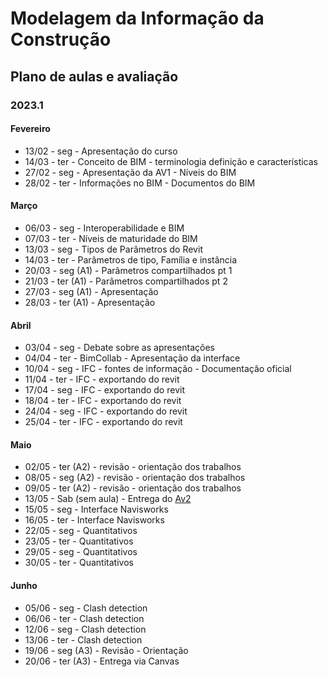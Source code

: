 # Modelagem da Informação da Construção

## Plano de aulas e avaliação
### 2023.1

#### Fevereiro

* 13/02 - seg - Apresentação do curso
* 14/03 - ter - Conceito de BIM - terminologia definição e características
* 27/02 - seg - Apresentação da AV1 - Níveis do BIM
* 28/02 - ter - Informações no BIM - Documentos do BIM

#### Março


* 06/03 - seg - Interoperabilidade e BIM
* 07/03 - ter - Níveis de maturidade do BIM
* 13/03 - seg - Tipos de Parâmetros do Revit
* 14/03 - ter - Parâmetros de tipo, Família e instância
* 20/03 - seg (A1) - Parâmetros compartilhados pt 1
* 21/03 - ter (A1) - Parâmetros compartilhados pt 2
* 27/03 - seg (A1) - Apresentação
* 28/03 - ter (A1) - Apresentação

  

#### Abril



* 03/04 - seg - Debate sobre as apresentações
* 04/04 - ter - BimCollab - Apresentação da interface
* 10/04 - seg - IFC - fontes de informação - Documentação oficial
* 11/04 - ter - IFC - exportando do revit
* 17/04 - seg - IFC - exportando do revit
* 18/04 - ter - IFC - exportando do revit
* 24/04 - seg - IFC - exportando do revit
* 25/04 - ter - IFC - exportando do revit


#### Maio

* 02/05 - ter (A2) - revisão - orientação dos trabalhos
* 08/05 - seg (A2) - revisão - orientação dos trabalhos
* 09/05 - ter (A2) - revisão - orientação dos trabalhos
* 13/05 - Sab (sem aula) - Entrega do [Av2](./av2_edital_mic.md)
* 15/05 - seg - Interface Navisworks 
* 16/05 - ter - Interface Navisworks 
* 22/05 - seg - Quantitativos
* 23/05 - ter - Quantitativos
* 29/05 - seg - Quantitativos
* 30/05 - ter - Quantitativos
  
#### Junho


* 05/06 - seg - Clash detection
* 06/06 - ter - Clash detection
* 12/06 - seg - Clash detection
* 13/06 - ter - Clash detection
* 19/06 - seg (A3) - Revisão - Orientação
* 20/06 - ter (A3) - Entrega via Canvas
